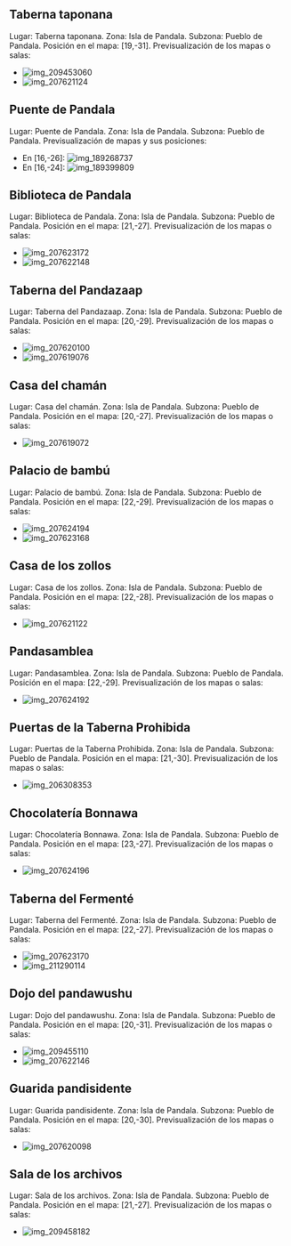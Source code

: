 ## Taberna taponana
Lugar: Taberna taponana.
Zona: Isla de Pandala.
Subzona: Pueblo de Pandala.
Posición en el mapa: [19,-31].
Previsualización de los mapas o salas:
- ![img_209453060](https://media.discordapp.net/attachments/1115311447145193482/1115349303972601897/209453060.jpg)
- ![img_207621124](https://media.discordapp.net/attachments/1115311447145193482/1115348919325577367/207621124.jpg)

## Puente de Pandala
Lugar: Puente de Pandala.
Zona: Isla de Pandala.
Subzona: Pueblo de Pandala.
Previsualización de mapas y sus posiciones:
- En [16,-26]: ![img_189268737](https://media.discordapp.net/attachments/1115311447145193482/1115343062701449416/189268737.jpg)
- En [16,-24]: ![img_189399809](https://media.discordapp.net/attachments/1115311447145193482/1115343064710512752/189399809.jpg)

## Biblioteca de Pandala
Lugar: Biblioteca de Pandala.
Zona: Isla de Pandala.
Subzona: Pueblo de Pandala.
Posición en el mapa: [21,-27].
Previsualización de los mapas o salas:
- ![img_207623172](https://media.discordapp.net/attachments/1115311447145193482/1115348987046809620/207623172.jpg)
- ![img_207622148](https://media.discordapp.net/attachments/1115311447145193482/1115348951751721042/207622148.jpg)

## Taberna del Pandazaap
Lugar: Taberna del Pandazaap.
Zona: Isla de Pandala.
Subzona: Pueblo de Pandala.
Posición en el mapa: [20,-29].
Previsualización de los mapas o salas:
- ![img_207620100](https://media.discordapp.net/attachments/1115311447145193482/1115348883778842674/207620100.jpg)
- ![img_207619076](https://media.discordapp.net/attachments/1115311447145193482/1115348850400579714/207619076.jpg)

## Casa del chamán
Lugar: Casa del chamán.
Zona: Isla de Pandala.
Subzona: Pueblo de Pandala.
Posición en el mapa: [20,-27].
Previsualización de los mapas o salas:
- ![img_207619072](https://media.discordapp.net/attachments/1115311447145193482/1115348826375589938/207619072.jpg)

## Palacio de bambú
Lugar: Palacio de bambú.
Zona: Isla de Pandala.
Subzona: Pueblo de Pandala.
Posición en el mapa: [22,-29].
Previsualización de los mapas o salas:
- ![img_207624194](https://media.discordapp.net/attachments/1115311447145193482/1115349013093433375/207624194.jpg)
- ![img_207623168](https://media.discordapp.net/attachments/1115311447145193482/1115348984014307519/207623168.jpg)

## Casa de los zollos
Lugar: Casa de los zollos.
Zona: Isla de Pandala.
Subzona: Pueblo de Pandala.
Posición en el mapa: [22,-28].
Previsualización de los mapas o salas:
- ![img_207621122](https://media.discordapp.net/attachments/1115311447145193482/1115348917308096662/207621122.jpg)

## Pandasamblea
Lugar: Pandasamblea.
Zona: Isla de Pandala.
Subzona: Pueblo de Pandala.
Posición en el mapa: [22,-29].
Previsualización de los mapas o salas:
- ![img_207624192](https://media.discordapp.net/attachments/1115311447145193482/1115348992440676402/207624192.jpg)

## Puertas de la Taberna Prohibida
Lugar: Puertas de la Taberna Prohibida.
Zona: Isla de Pandala.
Subzona: Pueblo de Pandala.
Posición en el mapa: [21,-30].
Previsualización de los mapas o salas:
- ![img_206308353](https://media.discordapp.net/attachments/1115311447145193482/1115348492886491276/206308353.jpg)

## Chocolatería Bonnawa
Lugar: Chocolatería Bonnawa.
Zona: Isla de Pandala.
Subzona: Pueblo de Pandala.
Posición en el mapa: [23,-27].
Previsualización de los mapas o salas:
- ![img_207624196](https://media.discordapp.net/attachments/1115311447145193482/1115349016369180702/207624196.jpg)

## Taberna del Fermenté
Lugar: Taberna del Fermenté.
Zona: Isla de Pandala.
Subzona: Pueblo de Pandala.
Posición en el mapa: [22,-27].
Previsualización de los mapas o salas:
- ![img_207623170](https://media.discordapp.net/attachments/1115311447145193482/1115348985553621064/207623170.jpg)
- ![img_211290114](https://media.discordapp.net/attachments/1115311447145193482/1115350133618528276/211290114.jpg)

## Dojo del pandawushu
Lugar: Dojo del pandawushu.
Zona: Isla de Pandala.
Subzona: Pueblo de Pandala.
Posición en el mapa: [20,-31].
Previsualización de los mapas o salas:
- ![img_209455110](https://media.discordapp.net/attachments/1115311447145193482/1115349364446089267/209455110.jpg)
- ![img_207622146](https://media.discordapp.net/attachments/1115311447145193482/1115348950141124608/207622146.jpg)

## Guarida pandisidente
Lugar: Guarida pandisidente.
Zona: Isla de Pandala.
Subzona: Pueblo de Pandala.
Posición en el mapa: [20,-30].
Previsualización de los mapas o salas:
- ![img_207620098](https://media.discordapp.net/attachments/1115311447145193482/1115348882319228959/207620098.jpg)

## Sala de los archivos
Lugar: Sala de los archivos.
Zona: Isla de Pandala.
Subzona: Pueblo de Pandala.
Posición en el mapa: [21,-27].
Previsualización de los mapas o salas:
- ![img_209458182](https://media.discordapp.net/attachments/1115311447145193482/1115349455835758673/209458182.jpg)